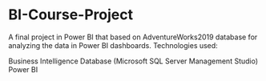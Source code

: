 # BI-Course-Project
A final project in Power BI that based on AdventureWorks2019 database for analyzing the data in Power BI dashboards. 
Technologies used:

Business Intelligence
Database (Microsoft SQL Server Management Studio)
Power BI 


